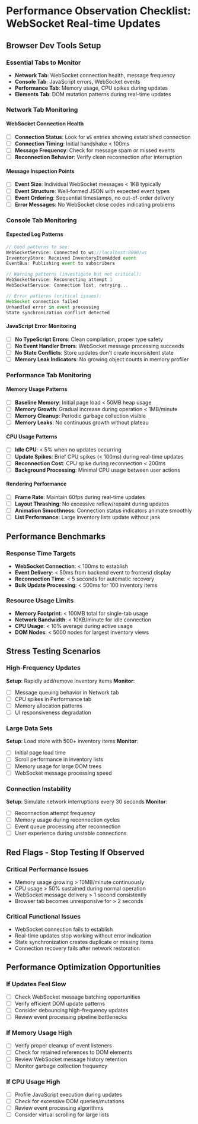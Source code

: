 # Performance Observation Checklist: WebSocket Real-time Updates

## Browser Dev Tools Setup

### Essential Tabs to Monitor
- **Network Tab**: WebSocket connection health, message frequency
- **Console Tab**: JavaScript errors, WebSocket events
- **Performance Tab**: Memory usage, CPU spikes during updates
- **Elements Tab**: DOM mutation patterns during real-time updates

### Network Tab Monitoring

#### WebSocket Connection Health
- [ ] **Connection Status**: Look for `WS` entries showing established connection
- [ ] **Connection Timing**: Initial handshake < 100ms
- [ ] **Message Frequency**: Check for message spam or missed events
- [ ] **Reconnection Behavior**: Verify clean reconnection after interruption

#### Message Inspection Points
- [ ] **Event Size**: Individual WebSocket messages < 1KB typically
- [ ] **Event Structure**: Well-formed JSON with expected event types
- [ ] **Event Ordering**: Sequential timestamps, no out-of-order delivery
- [ ] **Error Messages**: No WebSocket close codes indicating problems

### Console Tab Monitoring

#### Expected Log Patterns
```javascript
// Good patterns to see:
WebSocketService: Connected to ws://localhost:8000/ws
InventoryStore: Received InventoryItemAdded event
EventBus: Publishing event to subscribers

// Warning patterns (investigate but not critical):
WebSocketService: Reconnecting attempt 1
WebSocketService: Connection lost, retrying...

// Error patterns (critical issues):
WebSocket connection failed
Unhandled error in event processing
State synchronization conflict detected
```

#### JavaScript Error Monitoring
- [ ] **No TypeScript Errors**: Clean compilation, proper type safety
- [ ] **No Event Handler Errors**: WebSocket message processing succeeds
- [ ] **No State Conflicts**: Store updates don't create inconsistent state
- [ ] **Memory Leak Indicators**: No growing object counts in memory profiler

### Performance Tab Monitoring

#### Memory Usage Patterns
- [ ] **Baseline Memory**: Initial page load < 50MB heap usage
- [ ] **Memory Growth**: Gradual increase during operation < 1MB/minute
- [ ] **Memory Cleanup**: Periodic garbage collection visible
- [ ] **Memory Leaks**: No continuous growth without plateau

#### CPU Usage Patterns
- [ ] **Idle CPU**: < 5% when no updates occurring
- [ ] **Update Spikes**: Brief CPU spikes (< 100ms) during real-time updates
- [ ] **Reconnection Cost**: CPU spike during reconnection < 200ms
- [ ] **Background Processing**: Minimal CPU usage between user actions

#### Rendering Performance
- [ ] **Frame Rate**: Maintain 60fps during real-time updates
- [ ] **Layout Thrashing**: No excessive reflow/repaint during updates
- [ ] **Animation Smoothness**: Connection status indicators animate smoothly
- [ ] **List Performance**: Large inventory lists update without jank

## Performance Benchmarks

### Response Time Targets
- **WebSocket Connection**: < 100ms to establish
- **Event Delivery**: < 50ms from backend event to frontend display
- **Reconnection Time**: < 5 seconds for automatic recovery
- **Bulk Update Processing**: < 500ms for 100 inventory items

### Resource Usage Limits
- **Memory Footprint**: < 100MB total for single-tab usage
- **Network Bandwidth**: < 10KB/minute for idle connection
- **CPU Usage**: < 10% average during active usage
- **DOM Nodes**: < 5000 nodes for largest inventory views

## Stress Testing Scenarios

### High-Frequency Updates
**Setup**: Rapidly add/remove inventory items
**Monitor**: 
- [ ] Message queuing behavior in Network tab
- [ ] CPU spikes in Performance tab  
- [ ] Memory allocation patterns
- [ ] UI responsiveness degradation

### Large Data Sets
**Setup**: Load store with 500+ inventory items
**Monitor**:
- [ ] Initial page load time
- [ ] Scroll performance in inventory lists
- [ ] Memory usage for large DOM trees
- [ ] WebSocket message processing speed

### Connection Instability
**Setup**: Simulate network interruptions every 30 seconds
**Monitor**:
- [ ] Reconnection attempt frequency
- [ ] Memory usage during reconnection cycles
- [ ] Event queue processing after reconnection
- [ ] User experience during unstable connections

## Red Flags - Stop Testing If Observed

### Critical Performance Issues
- Memory usage growing > 10MB/minute continuously
- CPU usage > 50% sustained during normal operation
- WebSocket message delivery > 1 second consistently
- Browser tab becomes unresponsive for > 2 seconds

### Critical Functional Issues
- WebSocket connection fails to establish
- Real-time updates stop working without error indication
- State synchronization creates duplicate or missing items
- Connection recovery fails after network restoration

## Performance Optimization Opportunities

### If Updates Feel Slow
- [ ] Check WebSocket message batching opportunities
- [ ] Verify efficient DOM update patterns
- [ ] Consider debouncing high-frequency updates
- [ ] Review event processing pipeline bottlenecks

### If Memory Usage High
- [ ] Verify proper cleanup of event listeners
- [ ] Check for retained references to DOM elements
- [ ] Review WebSocket message history retention
- [ ] Monitor garbage collection frequency

### If CPU Usage High  
- [ ] Profile JavaScript execution during updates
- [ ] Check for excessive DOM queries/mutations
- [ ] Review event processing algorithms
- [ ] Consider virtual scrolling for large lists